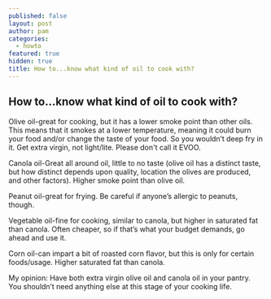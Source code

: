 ```yaml
---
published: false
layout: post
author: pam
categories:
  - howto
featured: true
hidden: true
title: How to...know what kind of oil to cook with?
---
```

## How to…know what kind of oil to cook with?

Olive oil-great for cooking, but it has a lower smoke point than other oils.  This means that it smokes at a lower temperature, meaning it could burn your food and/or change the taste of your food. So you wouldn’t deep fry in it. Get extra virgin, not light/lite. Please don't call it EVOO.

Canola oil-Great all around oil, little to no taste (olive oil has a distinct taste, but how distinct depends upon quality, location the olives are produced, and other factors). Higher smoke point than olive oil.

Peanut oil-great for frying.  Be careful if anyone’s allergic to peanuts, though.

Vegetable oil-fine for cooking, similar to canola, but higher in saturated fat than canola. Often cheaper, so if that’s what your budget demands, go ahead and use it.

Corn oil-can impart a bit of roasted corn flavor, but this is only for certain foods/usage.  Higher saturated fat than canola.

My opinion: Have both extra virgin olive oil and canola oil in your pantry. You shouldn’t need anything else at this stage of your cooking life.
